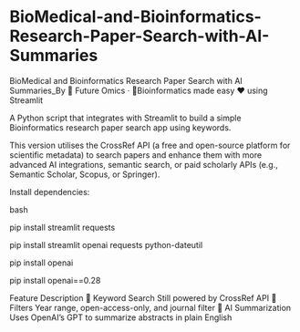 # BioMedical-and-Bioinformatics-Research-Paper-Search-with-AI-Summaries
BioMedical and Bioinformatics Research Paper Search with AI Summaries_By 🤖 Future Omics · 🤖Bioinformatics made easy ❤️ using Streamlit

A Python script that integrates with Streamlit to build a simple Bioinformatics research paper search app using keywords.

This version utilises the CrossRef API (a free and open-source platform for scientific metadata) to search papers and enhance them with more advanced AI integrations, semantic search, or paid scholarly APIs (e.g., Semantic Scholar, Scopus, or Springer).

Install dependencies:

bash

pip install streamlit requests

pip install streamlit openai requests python-dateutil

pip install openai

pip install openai==0.28


Feature	Description
🎯 Keyword Search	Still powered by CrossRef API
🧬 Filters	Year range, open-access-only, and journal filter
🧠 AI Summarization	Uses OpenAI’s GPT to summarize abstracts in plain English

